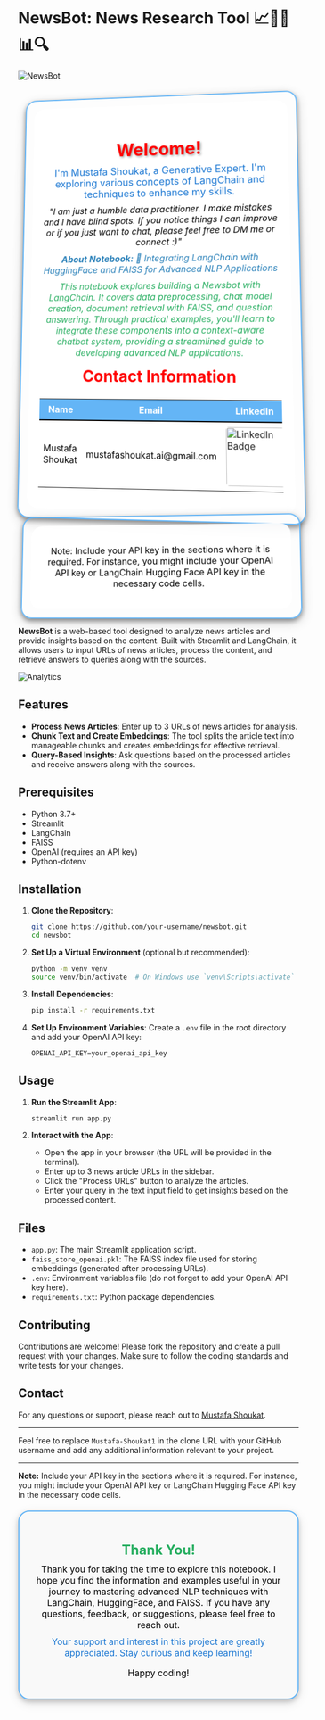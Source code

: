 
# NewsBot: News Research Tool 📈📰🌐📊🔍

![NewsBot](https://corover.ai/wp-content/uploads/2021/10/news_bot-1280x1005.png) 



<div style="position: relative; text-align: center; background-image: url('https://th.bing.com/th/id/OIP.FhY2jL9E3OtyWAmmT_fFaAHaDt?w=341&h=175&c=7&r=0&o=5&dpr=1.5&pid=1.7'); background-size: cover; background-position: center; border-radius: 20px; border: 2px solid #64B5F6; padding: 15px; box-shadow: 0px 4px 8px rgba(0, 0, 0, 0.4), 0px 6px 20px rgba(0, 0, 0, 0.19); transform: perspective(1000px) rotateX(5deg) rotateY(-5deg); transition: transform 0.5s ease-in-out;">
    <div style="position: relative; z-index: 1; background-color: rgba(255, 255, 255, 0.9); backdrop-filter: blur(10px); border-radius: 20px; padding: 20px;">
        <h1 style="color: red; text-shadow: 2px 2px 4px rgba(0, 0, 0, 0.4); font-weight: bold; margin-bottom: 10px; font-size: 32px;">Welcome!</h1>
        <p style="color: #1976D2; font-size: 18px; margin: 10px 0;">
            I'm Mustafa Shoukat, a Generative Expert. I'm exploring various concepts of LangChain and techniques to enhance my skills. 
        </p>
        <p style="color: #000000; font-size: 16px; font-style: italic; margin: 10px 0;">
            "I am just a humble data practitioner. I make mistakes and I have blind spots. If you notice things I can improve or if you just want to chat, please feel free to DM me or connect :)"
        </p>
        <p style="color: #2980B9; font-size: 16px; font-style: italic; margin: 10px 0;">
            <strong>About Notebook:</strong> 🧠 Integrating LangChain with HuggingFace and FAISS for Advanced NLP Applications
        </p>
        <p style="color: #27AE60; font-size: 16px; font-style: italic; margin: 10px 0;">
            This notebook explores building a Newsbot with LangChain. It covers data preprocessing, chat model creation, document retrieval with FAISS, and question answering. Through practical examples, you'll learn to integrate these components into a context-aware chatbot system, providing a streamlined guide to developing advanced NLP applications.
        </p>
        <h2 style="color: red; margin-top: 15px; font-size: 28px;">Contact Information</h2>
        <table style="width: 100%; margin-top: 15px; border-collapse: collapse;">
            <tr style="background-color: #64B5F6; color: #ffffff;">
                <th style="padding: 8px; border-bottom: 2px solid #000000;">Name</th>
                <th style="padding: 8px; border-bottom: 2px solid #000000;">Email</th>
                <th style="padding: 8px; border-bottom: 2px solid #000000;">LinkedIn</th>
                <th style="padding: 8px; border-bottom: 2px solid #000000;">GitHub</th>
                <th style="padding: 8px; border-bottom: 2px solid #000000;">Kaggle</th>
            </tr>
            <tr style="background-color: #FFFFFF; color: #000000;">
                <td style="padding: 8px;">Mustafa Shoukat</td>
                <td style="padding: 8px;">mustafashoukat.ai@gmail.com</td>
                <td style="padding: 8px;">
                    <a href="https://www.linkedin.com/in/mustafashoukat/" target="_blank">
                        <img src="https://img.shields.io/badge/LinkedIn-0e76a8.svg?style=for-the-badge&logo=LinkedIn&logoColor=white" alt="LinkedIn Badge" style="border-radius: 5px; width: 100px;">
                    </a>
                </td>
                <td style="padding: 8px;">
                    <a href="https://github.com/Mustafa-Shoukat1" target="_blank">
                        <img src="https://img.shields.io/badge/GitHub-171515.svg?style=for-the-badge&logo=GitHub&logoColor=white" alt="GitHub Badge" style="border-radius: 5px; width: 100px;">
                    </a>
                </td>
                <td style="padding: 8px;">
                    <a href="https://www.kaggle.com/mustafashoukat" target="_blank">
                        <img src="https://img.shields.io/badge/Kaggle-20beff.svg?style=for-the-badge&logo=Kaggle&logoColor=white" alt="Kaggle Badge" style="border-radius: 5px; width: 100px;">
                    </a>
                </td>
            </tr>
        </table>
    </div>
</div>

<div style="position: relative; text-align: center; background-image: url('https://th.bing.com/th/id/OIP.FhY2jL9E3OtyWAmmT_fFaAHaDt?w=341&h=175&c=7&r=0&o=5&dpr=1.5&pid=1.7'); background-size: cover; background-position: center; border-radius: 20px; border: 2px solid #64B5F6; padding: 15px; box-shadow: 0px 4px 8px rgba(0, 0, 0, 0.4), 0px 6px 20px rgba(0, 0, 0, 0.19); transform: perspective(1000px) rotateX(5deg) rotateY(-5deg); transition: transform 0.5s ease-in-out;">
    <div style="position: relative; z-index: 1; background-color: rgba(255, 255, 255, 0.9); backdrop-filter: blur(10px); border-radius: 20px; padding: 20px;">
        <p style="font-size: 16px; color: #000000;">
            Note: Include your API key in the sections where it is required. For instance, you might include your OpenAI API key or LangChain Hugging Face API key in the necessary code cells.
        </p>
    </div>
</div>





**NewsBot** is a web-based tool designed to analyze news articles and provide insights based on the content. Built with Streamlit and LangChain, it allows users to input URLs of news articles, process the content, and retrieve answers to queries along with the sources.

![Analytics](https://images.squarespace-cdn.com/content/v1/55ed989ee4b0c7f115ddc924/1541600620919-VEI2IOYGNT2WJXA2W4A0/analytics.gif)

## Features

- **Process News Articles**: Enter up to 3 URLs of news articles for analysis.
- **Chunk Text and Create Embeddings**: The tool splits the article text into manageable chunks and creates embeddings for effective retrieval.
- **Query-Based Insights**: Ask questions based on the processed articles and receive answers along with the sources.

## Prerequisites

- Python 3.7+
- Streamlit
- LangChain
- FAISS
- OpenAI (requires an API key)
- Python-dotenv

## Installation

1. **Clone the Repository**:
    ```bash
    git clone https://github.com/your-username/newsbot.git
    cd newsbot
    ```

2. **Set Up a Virtual Environment** (optional but recommended):
    ```bash
    python -m venv venv
    source venv/bin/activate  # On Windows use `venv\Scripts\activate`
    ```

3. **Install Dependencies**:
    ```bash
    pip install -r requirements.txt
    ```

4. **Set Up Environment Variables**:
    Create a `.env` file in the root directory and add your OpenAI API key:
    ```plaintext
    OPENAI_API_KEY=your_openai_api_key
    ```

## Usage

1. **Run the Streamlit App**:
    ```bash
    streamlit run app.py
    ```

2. **Interact with the App**:
    - Open the app in your browser (the URL will be provided in the terminal).
    - Enter up to 3 news article URLs in the sidebar.
    - Click the "Process URLs" button to analyze the articles.
    - Enter your query in the text input field to get insights based on the processed content.

## Files

- `app.py`: The main Streamlit application script.
- `faiss_store_openai.pkl`: The FAISS index file used for storing embeddings (generated after processing URLs).
- `.env`: Environment variables file (do not forget to add your OpenAI API key here).
- `requirements.txt`: Python package dependencies.

## Contributing

Contributions are welcome! Please fork the repository and create a pull request with your changes. Make sure to follow the coding standards and write tests for your changes.


## Contact

For any questions or support, please reach out to [Mustafa Shoukat](mailto:mustafashoukat.ai@gmail.com).

---

Feel free to replace `Mustafa-Shoukat1` in the clone URL with your GitHub username and add any additional information relevant to your project.

---

**Note:** Include your API key in the sections where it is required. For instance, you might include your OpenAI API key or LangChain Hugging Face API key in the necessary code cells.

<div style="position: relative; text-align: center; background-color: #f9f9f9; border-radius: 20px; border: 2px solid #64B5F6; padding: 20px; box-shadow: 0px 4px 8px rgba(0, 0, 0, 0.2), 0px 6px 20px rgba(0, 0, 0, 0.1); margin-top: 20px;">
    <h2 style="color: #27AE60; margin-bottom: 10px; font-size: 24px;">Thank You!</h2>
    <p style="font-size: 16px; color: #000000; margin: 10px 0;">
        Thank you for taking the time to explore this notebook. I hope you find the information and examples useful in your journey to mastering advanced NLP techniques with LangChain, HuggingFace, and FAISS. If you have any questions, feedback, or suggestions, please feel free to reach out.
    </p>
    <p style="font-size: 16px; color: #1976D2; margin: 10px 0;">
        Your support and interest in this project are greatly appreciated. Stay curious and keep learning!
    </p>
    <p style="font-size: 16px; color: #000000;">
        Happy coding!
    </p>
</div>


